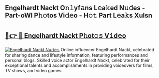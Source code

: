 ## Engelhardt Nackt O𝚗𝚕yf𝚊ns L𝚎a𝚔ed N𝚞𝚍es - Part-oWl P𝚑𝚘tos Vi𝚍𝚎o - H𝚘𝚝 Part L𝚎a𝚔s XuIsn

# <h2><a href="http://kfcrcvg.oniu.top/?m=Engelhardt+Nackt">🔗👉 🔴 Engelhardt Nackt P𝚑ot𝚘𝚜 V𝚒d𝚎o</a></h2>

[![Engelhardt Nackt Nu𝚍e𝚜](https://i.imgur.com/0qMVB7G.gif)](http://kfcrcvg.oniu.top/?m=Engelhardt+Nackt)
Online influencer Engelhardt Nackt, celebrated for sharing dance and lifestyle information, featuring performances and personal blogs. Skilled voice actor Engelhardt Nackt, celebrated for their exceptional talents and accomplishments in providing voiceovers for films, TV shows, and video games.  
